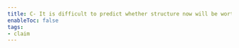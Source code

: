 ```yaml
---
title: C- It is difficult to predict whether structure now will be worthwhile later
enableToc: false
tags:
- claim
---
```

